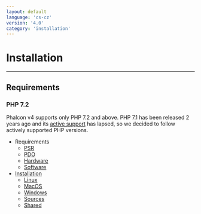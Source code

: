 ```yaml
---
layout: default
language: 'cs-cz'
version: '4.0'
category: 'installation'
---
```

# Installation

* * *

<a name='requirements'></a>

## Requirements

### PHP 7.2

Phalcon v4 supports only PHP 7.2 and above. PHP 7.1 has been released 2 years ago and its [active support](https://secure.php.net/supported-versions.php) has lapsed, so we decided to follow actively supported PHP versions.

* Requirements 
    * [PSR](installation-requirements-psr)
    * [PDO](installation-requirements-pdo)
    * [Hardware](installation-requirements-hardware)
    * [Software](installation-requirements-software)
* [Installation](installation-platforms) 
    * [Linux](installation-linux)
    * [MacOS](installation-macos)
    * [Windows](installation-windows)
    * [Sources](installation-sources)
    * [Shared](installation-shared)